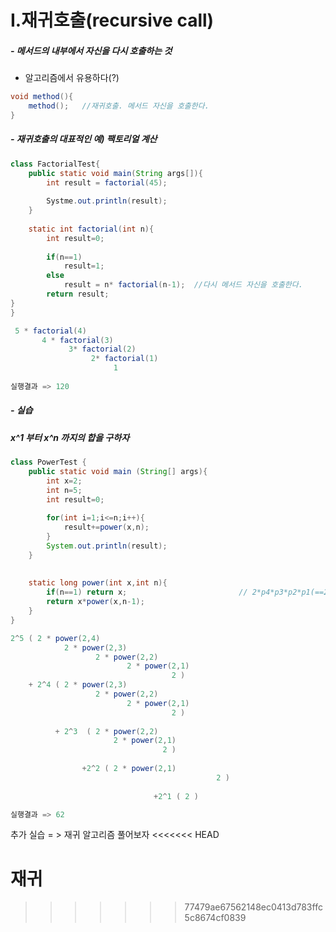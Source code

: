 # I.재귀호출(recursive call)

##### - 메서드의 내부에서 자신을 다시 호출하는 것

- 알고리즘에서 유용하다(?)

```java
void method(){
	method();   //재귀호출. 메서드 자신을 호출한다.
}
```



##### - 재귀호출의 대표적인 예) 팩토리얼 계산

```java
class FactorialTest{
	public static void main(String args[]){
		int result = factorial(45);
		
		Systme.out.println(result);
	}
	
	static int factorial(int n){
		int result=0;
		
		if(n==1)
			result=1;
		else
			result = n* factorial(n-1);  //다시 메서드 자신을 호출한다.
		return result;
}
}

 5 * factorial(4)
       4 * factorial(3)
    	     3* factorial(2)
    		      2* factorial(1)
    			       1
     
실행결과 => 120
```



##### - 실습

#####    x^1 부터 x^n 까지의 합을 구하자

```java
class PowerTest {
    public static void main (String[] args){
		int x=2;
        int n=5;
        int result=0;
        
        for(int i=1;i<=n;i++){
			result+=power(x,n);
        }
        System.out.println(result);
    }
    
    
    static long power(int x,int n){
		if(n==1) return x;                         // 2*p4*p3*p2*p1(==2)  n기준
        return x*power(x,n-1);
    }
}

2^5 ( 2 * power(2,4)
    		2 * power(2,3)
    			   2 * power(2,2)
    					  2 * power(2,1) 
    						        2 )
    + 2^4 ( 2 * power(2,3)
    			   2 * power(2,2)
    					  2 * power(2,1)
    						        2 )
    
          + 2^3  ( 2 * power(2,2)
    				   2 * power(2,1)
    					          2 )
                
    			+2^2 ( 2 * power(2,1) 
                         		              2 )
    					     
                     		    +2^1 ( 2 )

실행결과 => 62
```

추가 실습 = > 재귀 알고리즘 풀어보자
<<<<<<< HEAD



재귀 
=======
>>>>>>> 77479ae67562148ec0413d783ffc5c8674cf0839
